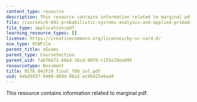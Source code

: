 ```yaml
---
content_type: resource
description: This resource contains information related to marginal pdf.
file: /courses/6-041-probabilistic-systems-analysis-and-applied-probability-fall-2010/4ebd59379460d69d06a3ac95425e6aa9_MIT6_041F10_final_f09_sol.pdf
file_type: application/pdf
learning_resource_types: []
license: https://creativecommons.org/licenses/by-nc-sa/4.0/
ocw_type: OCWFile
parent_title: eExams
parent_type: CourseSection
parent_uid: fa676672-66b4-16cd-9070-c155e20ea095
resourcetype: Document
title: MIT6_041F10_final_f09_sol.pdf
uid: 4ebd5937-9460-d69d-06a3-ac95425e6aa9
---
```

This resource contains information related to marginal pdf.
